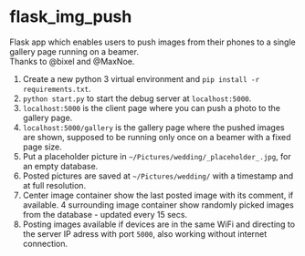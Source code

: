 # flask_img_push

Flask app which enables users to push images from their phones to a single gallery page running on a beamer.  
Thanks to @bixel and @MaxNoe.

1. Create a new python 3 virtual environment and `pip install -r requirements.txt`.
2. `python start.py` to start the debug server at `localhost:5000`.
3. `localhost:5000` is the client page where you can push a photo to the gallery page.
4. `localhost:5000/gallery` is the gallery page where the pushed images are shown, supposed to be running only once on a beamer with a fixed page size.
5. Put a placeholder picture in `~/Pictures/wedding/_placeholder_.jpg`, for an empty database.
6. Posted pictures are saved at `~/Pictures/wedding/` with a timestamp and at full resolution.
7. Center image container show the last posted image with its comment, if available. 4 surrounding image container show randomly picked images from the database - updated every 15 secs.
8. Posting images available if devices are in the same WiFi and directing to the server IP adress with port `5000`, also working without internet connection.
